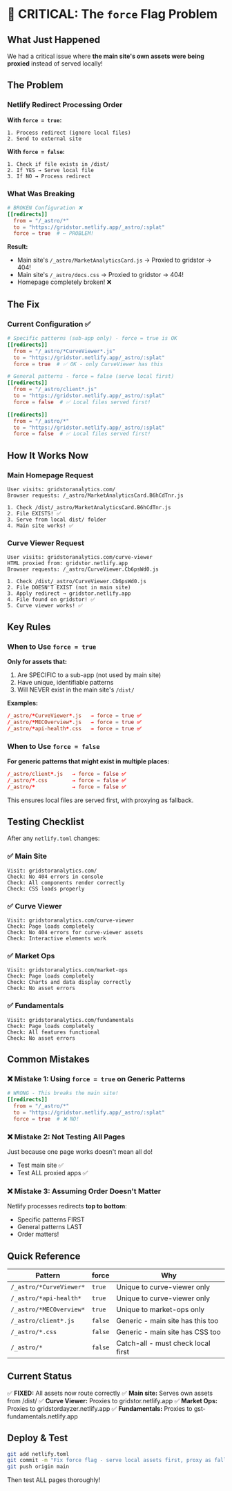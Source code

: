 # 🚨 CRITICAL: The `force` Flag Problem

## What Just Happened

We had a critical issue where **the main site's own assets were being proxied** instead of served locally!

## The Problem

### Netlify Redirect Processing Order

**With `force = true`:**
```
1. Process redirect (ignore local files)
2. Send to external site
```

**With `force = false`:**
```
1. Check if file exists in /dist/
2. If YES → Serve local file
3. If NO → Process redirect
```

### What Was Breaking

```toml
# BROKEN Configuration ❌
[[redirects]]
  from = "/_astro/*"
  to = "https://gridstor.netlify.app/_astro/:splat"
  force = true  # ← PROBLEM!
```

**Result:**
- Main site's `/_astro/MarketAnalyticsCard.js` → Proxied to gridstor → 404!
- Main site's `/_astro/docs.css` → Proxied to gridstor → 404!
- Homepage completely broken! ❌

## The Fix

### Current Configuration ✅

```toml
# Specific patterns (sub-app only) - force = true is OK
[[redirects]]
  from = "/_astro/*CurveViewer*.js"
  to = "https://gridstor.netlify.app/_astro/:splat"
  force = true  # ✅ OK - only CurveViewer has this

# General patterns - force = false (serve local first)
[[redirects]]
  from = "/_astro/client*.js"
  to = "https://gridstor.netlify.app/_astro/:splat"
  force = false  # ✅ Local files served first!

[[redirects]]
  from = "/_astro/*"
  to = "https://gridstor.netlify.app/_astro/:splat"
  force = false  # ✅ Local files served first!
```

## How It Works Now

### Main Homepage Request

```
User visits: gridstoranalytics.com/
Browser requests: /_astro/MarketAnalyticsCard.B6hCdTnr.js

1. Check /dist/_astro/MarketAnalyticsCard.B6hCdTnr.js
2. File EXISTS! ✅
3. Serve from local dist/ folder
4. Main site works! ✅
```

### Curve Viewer Request

```
User visits: gridstoranalytics.com/curve-viewer
HTML proxied from: gridstor.netlify.app
Browser requests: /_astro/CurveViewer.Cb6psWd0.js

1. Check /dist/_astro/CurveViewer.Cb6psWd0.js
2. File DOESN'T EXIST (not in main site)
3. Apply redirect → gridstor.netlify.app
4. File found on gridstor! ✅
5. Curve viewer works! ✅
```

## Key Rules

### When to Use `force = true`

**Only for assets that:**
1. Are SPECIFIC to a sub-app (not used by main site)
2. Have unique, identifiable patterns
3. Will NEVER exist in the main site's `/dist/`

**Examples:**
```toml
/_astro/*CurveViewer*.js   → force = true ✅
/_astro/*MECOverview*.js   → force = true ✅
/_astro/*api-health*.css   → force = true ✅
```

### When to Use `force = false`

**For generic patterns that might exist in multiple places:**
```toml
/_astro/client*.js   → force = false ✅
/_astro/*.css        → force = false ✅
/_astro/*            → force = false ✅
```

This ensures local files are served first, with proxying as fallback.

## Testing Checklist

After any `netlify.toml` changes:

### ✅ Main Site
```
Visit: gridstoranalytics.com/
Check: No 404 errors in console
Check: All components render correctly
Check: CSS loads properly
```

### ✅ Curve Viewer
```
Visit: gridstoranalytics.com/curve-viewer
Check: Page loads completely
Check: No 404 errors for curve-viewer assets
Check: Interactive elements work
```

### ✅ Market Ops
```
Visit: gridstoranalytics.com/market-ops
Check: Page loads completely
Check: Charts and data display correctly
Check: No asset errors
```

### ✅ Fundamentals
```
Visit: gridstoranalytics.com/fundamentals
Check: Page loads completely
Check: All features functional
Check: No asset errors
```

## Common Mistakes

### ❌ Mistake 1: Using `force = true` on Generic Patterns
```toml
# WRONG - This breaks the main site!
[[redirects]]
  from = "/_astro/*"
  to = "https://gridstor.netlify.app/_astro/:splat"
  force = true  # ❌ NO!
```

### ❌ Mistake 2: Not Testing All Pages
Just because one page works doesn't mean all do!
- Test main site ✅
- Test ALL proxied apps ✅

### ❌ Mistake 3: Assuming Order Doesn't Matter
Netlify processes redirects **top to bottom**:
- Specific patterns FIRST
- General patterns LAST
- Order matters!

## Quick Reference

| Pattern | force | Why |
|---------|-------|-----|
| `/_astro/*CurveViewer*` | `true` | Unique to curve-viewer only |
| `/_astro/*api-health*` | `true` | Unique to curve-viewer only |
| `/_astro/*MECOverview*` | `true` | Unique to market-ops only |
| `/_astro/client*.js` | `false` | Generic - main site has this too |
| `/_astro/*.css` | `false` | Generic - main site has CSS too |
| `/_astro/*` | `false` | Catch-all - must check local first |

## Current Status

✅ **FIXED:** All assets now route correctly
✅ **Main site:** Serves own assets from /dist/
✅ **Curve Viewer:** Proxies to gridstor.netlify.app
✅ **Market Ops:** Proxies to gridstordayzer.netlify.app
✅ **Fundamentals:** Proxies to gst-fundamentals.netlify.app

## Deploy & Test

```bash
git add netlify.toml
git commit -m "Fix force flag - serve local assets first, proxy as fallback"
git push origin main
```

Then test ALL pages thoroughly!

